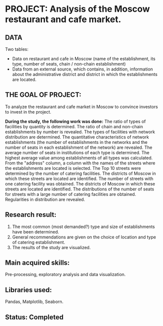 # PROJECT: Analysis of the Moscow restaurant and cafe market.

## DATA
Two tables:
- Data on restaurant and cafe in Moscow (name of the establishment, its type, number of seats, chain / non-chain establishment)
- Data from an external source, which contains, in addition, information about the administrative district and district in which the establishments are located.

## THE GOAL OF PROJECT:
To analyze the restaurant and cafe market in Moscow to convince investors to invest in the project.

**During the study, the following work was done:**
The ratio of types of facilities by quantity is determined.
The ratio of chain and non-chain establishments by number is revealed.
The types of facilities with network distribution are determined.
The quantitative characteristics of network establishments (the number of establishments in the networks and the number of seats in each establishment of the network) are revealed.
The average number of seats in institutions of each type is determined. The highest average value among establishments of all types was calculated.
From the "address" column, a column with the names of the streets where the establishments are located is selected.
The Top 10 streets were determined by the number of catering facilities. The districts of Moscow in which these streets are located are identified.
The number of streets with one catering facility was obtained. The districts of Moscow in which these streets are located are identified.
The distributions of the number of seats for streets with a large number of catering facilities are obtained. Regularities in distribution are revealed.

## Research result:
1. The most common (most demanded?) type and size of establishments have been determined.
2. General recommendations are given on the choice of location and type of catering establishment.
3. The results of the study are visualized.

## Main acquired skills:
Pre-processing, exploratory analysis and data visualization.

## Libraries used:
Pandas, Matplotlib, Seaborn.

## Status: Completed